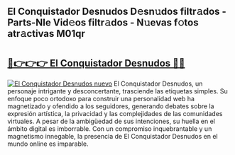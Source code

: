 ## El Conquistador Desnudos D𝚎sn𝚞dos filtr𝚊dos - Parts-NIe Vid𝚎os filtr𝚊dos - N𝚞evas f𝚘tos atr𝚊ctivas M01qr

# <h2><a href="http://mb88gjw.tromn.icu/?c=El+Conquistador+Desnudos">🔗👉👉👉 El Conquistador Desnudos 🔗🔗</a></h2>

[![El Conquistador Desnudos nuevo](https://i.imgur.com/pEAQMta.gif)](http://mb88gjw.tromn.icu/?c=El+Conquistador+Desnudos)
El Conquistador Desnudos, un personaje intrigante y desconcertante, trasciende las etiquetas simples. Su enfoque poco ortodoxo para construir una personalidad web ha magnetizado y ofendido a los seguidores, generando debates sobre la expresión artística, la privacidad y las complejidades de las comunidades virtuales. A pesar de la ambigüedad de sus intenciones, su huella en el ámbito digital es imborrable. Con un compromiso inquebrantable y un magnetismo innegable, la presencia de El Conquistador Desnudos en el mundo online es imparable.

